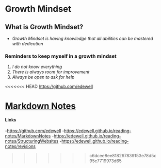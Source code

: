 # Growth Mindset

## What is Growth Mindset?
- *Growth Mindset is having knowledge that all abilities can be mastered with dedication*

### Reminders to keep myself in a growth mindset
1.  _I do not know everything_
2.  _There is always room for improvement_
3.  _Always be open to ask for help_

<<<<<<< HEAD
https://github.com/edewell

[Markdown Notes](/reading-notes/MarkdownNotes)
=======
#### Links
  -https://github.com/edewell
  -https://edewell.github.io/reading-notes/MarkdownNotes
  -https://edewell.github.io/reading-notes/StructuringWebsites
  -https://edewell.github.io/reading-notes/revisions
>>>>>>> c6dcee8ee818297839153e78d5c95c7719973d65
